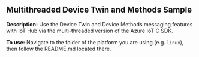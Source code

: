 ## Multithreaded Device Twin and Methods Sample 

**Description:**
Use the Device Twin and Device Methods messaging features with IoT Hub via the multi-threaded version of the Azure IoT C SDK.

**To use:** 
Navigate to the folder of the platform you are using (e.g. `linux`), then follow the README.md located there.
